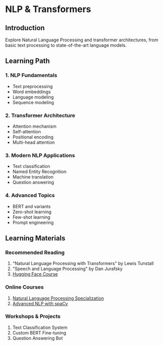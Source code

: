# NLP & Transformers

## Introduction
Explore Natural Language Processing and transformer architectures, from basic text processing to state-of-the-art language models.

## Learning Path

### 1. NLP Fundamentals
- Text preprocessing
- Word embeddings
- Language modeling
- Sequence modeling

### 2. Transformer Architecture
- Attention mechanism
- Self-attention
- Positional encoding
- Multi-head attention

### 3. Modern NLP Applications
- Text classification
- Named Entity Recognition
- Machine translation
- Question answering

### 4. Advanced Topics
- BERT and variants
- Zero-shot learning
- Few-shot learning
- Prompt engineering

## Learning Materials

### Recommended Reading
1. "Natural Language Processing with Transformers" by Lewis Tunstall
2. "Speech and Language Processing" by Dan Jurafsky
3. [Hugging Face Course](https://huggingface.co/course)

### Online Courses
1. [Natural Language Processing Specialization](https://www.coursera.org/specializations/natural-language-processing)
2. [Advanced NLP with spaCy](https://course.spacy.io/)

### Workshops & Projects
1. Text Classification System
2. Custom BERT Fine-tuning
3. Question Answering Bot